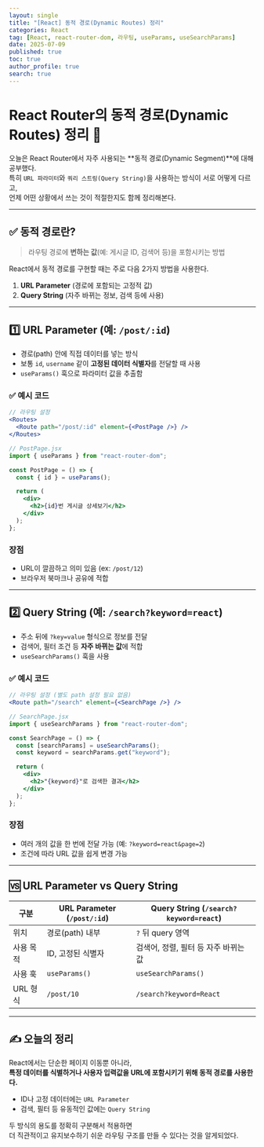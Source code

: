 ```yaml
---
layout: single
title: "[React] 동적 경로(Dynamic Routes) 정리"
categories: React
tag: [React, react-router-dom, 라우팅, useParams, useSearchParams]
date: 2025-07-09
published: true
toc: true
author_profile: true
search: true
---
```


# React Router의 동적 경로(Dynamic Routes) 정리 🧭

오늘은 React Router에서 자주 사용되는 **동적 경로(Dynamic Segment)**에 대해 공부했다.  
특히 `URL 파라미터`와 `쿼리 스트링(Query String)`을 사용하는 방식이 서로 어떻게 다르고,  
언제 어떤 상황에서 쓰는 것이 적절한지도 함께 정리해본다.

---

## ✅ 동적 경로란?

> 라우팅 경로에 **변하는 값**(예: 게시글 ID, 검색어 등)을 포함시키는 방법

React에서 동적 경로를 구현할 때는 주로 다음 2가지 방법을 사용한다.

1. **URL Parameter** (경로에 포함되는 고정적 값)
2. **Query String** (자주 바뀌는 정보, 검색 등에 사용)

---

## 1️⃣ URL Parameter (예: `/post/:id`)

- 경로(path) 안에 직접 데이터를 넣는 방식
- 보통 `id`, `username` 같이 **고정된 데이터 식별자**를 전달할 때 사용
- `useParams()` 훅으로 파라미터 값을 추출함

### ✅ 예시 코드

```jsx
// 라우팅 설정
<Routes>
  <Route path="/post/:id" element={<PostPage />} />
</Routes>
```

```jsx
// PostPage.jsx
import { useParams } from "react-router-dom";

const PostPage = () => {
  const { id } = useParams();

  return (
    <div>
      <h2>{id}번 게시글 상세보기</h2>
    </div>
  );
};
```

### 장점

- URL이 깔끔하고 의미 있음 (ex: `/post/12`)
- 브라우저 북마크나 공유에 적합

---

## 2️⃣ Query String (예: `/search?keyword=react`)

- 주소 뒤에 `?key=value` 형식으로 정보를 전달
- 검색어, 필터 조건 등 **자주 바뀌는 값**에 적합
- `useSearchParams()` 훅을 사용

### ✅ 예시 코드

```jsx
// 라우팅 설정 (별도 path 설정 필요 없음)
<Route path="/search" element={<SearchPage />} />
```

```jsx
// SearchPage.jsx
import { useSearchParams } from "react-router-dom";

const SearchPage = () => {
  const [searchParams] = useSearchParams();
  const keyword = searchParams.get("keyword");

  return (
    <div>
      <h2>"{keyword}"로 검색한 결과</h2>
    </div>
  );
};
```

### 장점

- 여러 개의 값을 한 번에 전달 가능 (예: `?keyword=react&page=2`)
- 조건에 따라 URL 값을 쉽게 변경 가능

---

## 🆚 URL Parameter vs Query String

| 구분            | URL Parameter (`/post/:id`)   | Query String (`/search?keyword=react`) |
|------------------|-------------------------------|----------------------------------------|
| 위치            | 경로(path) 내부                | `?` 뒤 query 영역                      |
| 사용 목적        | ID, 고정된 식별자              | 검색어, 정렬, 필터 등 자주 바뀌는 값  |
| 사용 훅         | `useParams()`                 | `useSearchParams()`                   |
| URL 형식         | `/post/10`                    | `/search?keyword=React`               |

---

## ✍️ 오늘의 정리

React에서는 단순한 페이지 이동뿐 아니라,  
**특정 데이터를 식별하거나 사용자 입력값을 URL에 포함시키기 위해 동적 경로를 사용한다.**

- ID나 고정 데이터에는 `URL Parameter`
- 검색, 필터 등 유동적인 값에는 `Query String`

두 방식의 용도를 정확히 구분해서 적용하면  
더 직관적이고 유지보수하기 쉬운 라우팅 구조를 만들 수 있다는 것을 알게되었다.
